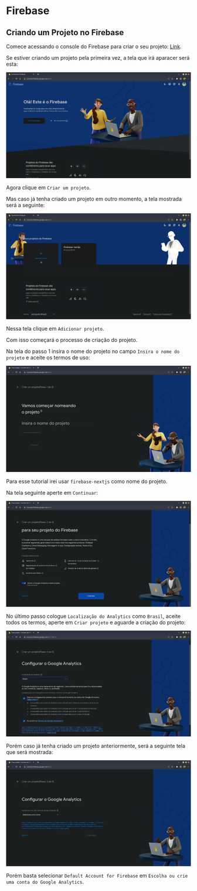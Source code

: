 # Firebase

## Criando um Projeto no Firebase

Comece acessando o console do Firebase para criar o seu projeto: [Link](https://console.firebase.google.com/).

Se estiver criando um projeto pela primeira vez, a tela que irá aparacer será esta:

<img src="images/home-screen.png" alt="Home screen" />

Agora clique em `Criar um projeto`.

Mas caso já tenha criado um projeto em outro momento, a tela mostrada será a seguinte:

<img src="images/add-project-screen.png" alt="Add project screen" />

Nessa tela clique em `Adicionar projeto`.

Com isso começará o processo de criação do projeto.

Na tela do passo 1 insira o nome do projeto no campo `Insira o nome do projeto` e aceite os termos de uso:

<img src="images/screen-for-defining-the-project-name.png" alt="Screen for defining the project name" />

Para esse tutorial irei usar `firebase-nextjs` como nome do projeto.

Na tela seguinte aperte em `Continuar`:

<img src="images/google-analytics-screen.png" alt="Google analytics screen" />

</br>

No último passo cologue `Localização do Analytics` como `Brasil`, aceite todos os termos, aperte em `Criar projeto` e aguarde a criação do projeto:

<img src="images/google-analytics-setup-screen.png" alt="Google analytics setup screen" />

Porém caso já tenha criado um projeto anteriormente, será a seguinte tela que será mostrada:

<img src="images/configure-google-analytics-screen.png" alt="Configure google analytics screen" />

Porém basta selecionar `Default Account for Firebase` em `Escolha ou crie uma conta do Google Analytics`.
